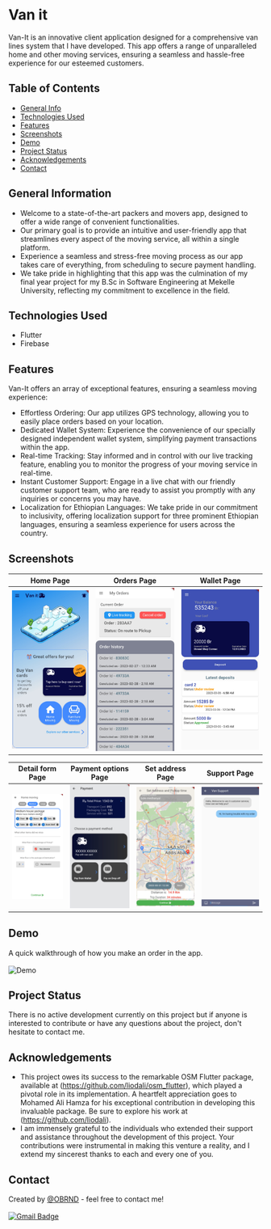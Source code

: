 # Van it

Van-It is an innovative client application designed for a comprehensive van lines system that I have developed.
This app offers a range of unparalleled home and other moving services, ensuring a seamless and hassle-free experience for our esteemed customers.

## Table of Contents
* [General Info](#general-information)
* [Technologies Used](#technologies-used)
* [Features](#features)
* [Screenshots](#screenshots)
* [Demo](#demo)
* [Project Status](#project-status)
* [Acknowledgements](#acknowledgements)
* [Contact](#contact)
<!-- * [License](#license) -->

## General Information
- Welcome to a state-of-the-art packers and movers app, designed to offer a wide range of convenient functionalities.
- Our primary goal is to provide an intuitive and user-friendly app that streamlines every aspect of the moving service, all within a single platform.
- Experience a seamless and stress-free moving process as our app takes care of everything, from scheduling to secure payment handling.
- We take pride in highlighting that this app was the culmination of my final year project for my B.Sc in Software Engineering at Mekelle University, reflecting my commitment to excellence in the field.

## Technologies Used
- Flutter 
- Firebase 

## Features
Van-It offers an array of exceptional features, ensuring a seamless moving experience:
- Effortless Ordering: Our app utilizes GPS technology, allowing you to easily place orders based on your location.
- Dedicated Wallet System: Experience the convenience of our specially designed independent wallet system, simplifying payment transactions within the app.
- Real-time Tracking: Stay informed and in control with our live tracking feature, enabling you to monitor the progress of your moving service in real-time.
- Instant Customer Support: Engage in a live chat with our friendly customer support team, who are ready to assist you promptly with any inquiries or concerns you may have.
- Localization for Ethiopian Languages: We take pride in our commitment to inclusivity, offering localization support for three prominent Ethiopian languages, ensuring a seamless experience for users across the country.

## Screenshots

| Home Page              | Orders Page            | Wallet Page            |
| ---------------------- | ---------------------- | ---------------------- | 
| ![Home](Screenshots/Home.jpg) | ![Order](Screenshots/Orders.jpg) | ![Wallet](Screenshots/wallet.jpg) |

| Detail form Page       | Payment options Page   | Set address Page       | Support Page           |
| ---------------------- | ---------------------- | ---------------------- | ---------------------- | 
| ![Details](Screenshots/Details.jpg) | ![Payment](Screenshots/payment.jpg) | ![Set Address](Screenshots/SetAddress.jpg) | ![Support](Screenshots/Support.jpg)

## Demo
A quick walkthrough of how you make an order in the app. <br><br>
<img src="Screenshots/Vanit_Recording.gif?raw=true" alt="Demo" height="600">

## Project Status
 There is no active development currently on this project but if anyone is interested to contribute or have any questions about the project, don't hesitate to contact me.</br>

## Acknowledgements
- This project owes its success to the remarkable OSM Flutter package, available at (https://github.com/liodali/osm_flutter), which played a pivotal role in its implementation.
 A heartfelt appreciation goes to Mohamed Ali Hamza for his exceptional contribution in developing this invaluable package. Be sure to explore his work at (https://github.com/liodali).
- I am immensely grateful to the individuals who extended their support and assistance throughout the development of this project. Your contributions were instrumental in making this venture a reality, and I    extend my sincerest thanks to each and every one of you.

## Contact
Created by [@OBRND](https://github.com/OBRND) - feel free to contact me!</br></br>
<a href="mailto:obsannew@gmail.com">
    <img src="https://img.shields.io/badge/-obsannew@gmail.com-c14438?style=flat-square&logo=Gmail&logoColor=white" alt="Gmail Badge">
  </a>
  

